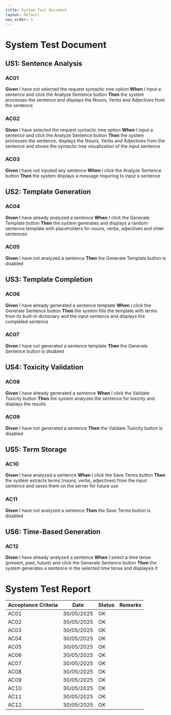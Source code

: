 ```yaml
---
title: System Test Document
layout: default
nav_order: 3
---
```


# System Test Document

## US1: Sentence Analysis
### AC01
**Given** I have not selected the request syntactic tree option
**When** I input a sentence and click the Analyze Sentence button
**Then** the system processes the sentence and displays the Nouns, Verbs and Adjectives from the sentence  
### AC02
**Given** I have selected the request syntactic tree option
**When** I input a sentence and click the Analyze Sentence button
**Then** the system processes the sentence, displays the Nouns, Verbs and Adjectives from the sentence and shows the syntactic tree visualization of the input sentence  

### AC03
**Given** I have not inputed any sentence
**When** I click the Analyze Sentence button
**Then** the system displays a message requiring to input a sentence    


## US2: Template Generation
### AC04
**Given** I have already analyzed a sentence
**When** I click the Generate Template button
**Then** the system generates and displays a random sentence template with placeholders for nouns, verbs, adjectives and ohter sentences

### AC05
**Given** I have not analyzed a sentence
**Then** the Generate Template button is disabled


## US3: Template Completion
### AC06
**Given** I have already generated a sentence template
**When** I click the Generate Sentence button
**Then** the system fills the template with terms from its built-in dictionary and the input sentence and displays the completed sentence

### AC07
**Given** I have not generated a sentence template
**Then** the Generate Sentence button is disabled


## US4: Toxicity Validation
### AC08
**Given** I have already generated a sentence
**When** I click the Validate Toxicity button
**Then** the system analyzes the sentence for toxicity and displays the results

### AC09
**Given** I have not generated a sentence
**Then** the Validate Toxicity button is disabled


## US5: Term Storage
### AC10
**Given** I have analyzed a sentence
**When** I click the Save Terms button
**Then** the system extracts terms (nouns, verbs, adjectives) from the input sentence and saves them on the server for future use

### AC11
**Given** I have not analyzed a sentence
**Then** the Save Terms button is disabled


## US6: Time-Based Generation
### AC12
**Given** I have already analyzed a sentence
**When** I select a time tense (present, past, future) and click the Generate Sentence button
**Then** the system generates a sentence in the selected time tense and displaysis it

# System Test Report
| Acceptance Criteria | Date | Status | Remarks |
|---------------------|------|--------|---------|
| AC01                | 30/05/2025 | OK |  |
| AC02                | 30/05/2025 | OK |  |
| AC03                | 30/05/2025 | OK |  |
| AC04                | 30/05/2025 | OK |  |
| AC05                | 30/05/2025 | OK |  |
| AC06                | 30/05/2025 | OK |  |
| AC07                | 30/05/2025 | OK |  |
| AC08                | 30/05/2025 | OK |  |
| AC09                | 30/05/2025 | OK |  |
| AC10                | 30/05/2025 | OK |  |
| AC11                | 30/05/2025 | OK |  |
| AC12                | 30/05/2025 | OK |  |
